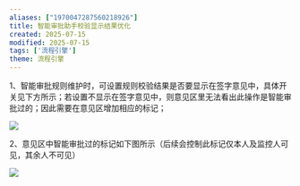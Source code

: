 ```yaml
---
aliases: ["1970047287560218926"]
title: 智能审批助手校验显示结果优化
created: 2025-07-15
modified: 2025-07-15
tags: ['流程引擎']
theme: 流程引擎
---
```


1、智能审批规则维护时，可设置规则校验结果是否要显示在签字意见中，具体开关见下方所示；若设置不显示在签字意见中，则意见区里无法看出此操作是智能审批过的；因此需要在意见区增加相应的标记；

![](fc3608ec888fb8ca47c961bff46ac357.jpg)

2、意见区中智能审批过的标记如下图所示（后续会控制此标记仅本人及监控人可见，其余人不可见）

![](97077458af37d6d3a86ddc3fbc79790a.jpg)